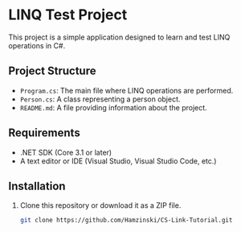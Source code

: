 # LINQ Test Project

This project is a simple application designed to learn and test LINQ operations in C#.

## Project Structure

- `Program.cs`: The main file where LINQ operations are performed.
- `Person.cs`: A class representing a person object.
- `README.md`: A file providing information about the project.

## Requirements

- .NET SDK (Core 3.1 or later)
- A text editor or IDE (Visual Studio, Visual Studio Code, etc.)

## Installation

1. Clone this repository or download it as a ZIP file.
   ```sh
   git clone https://github.com/Hamzinski/CS-Link-Tutorial.git
